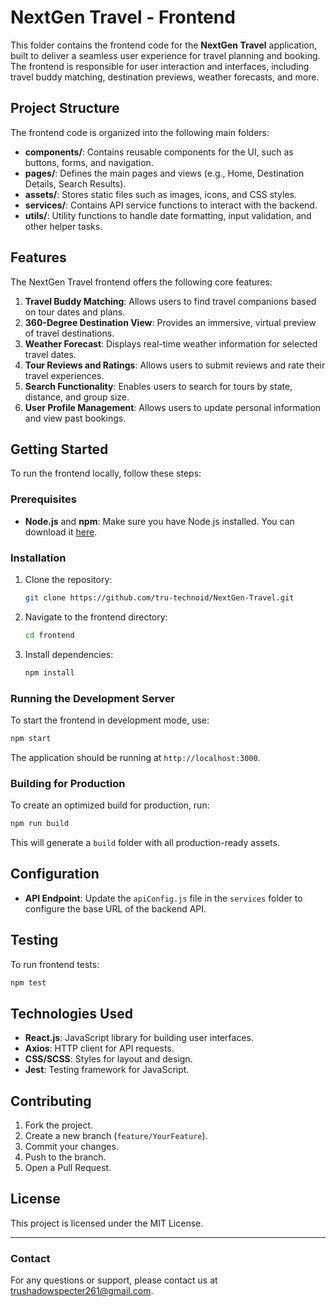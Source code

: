 # NextGen Travel - Frontend

This folder contains the frontend code for the **NextGen Travel** application, built to deliver a seamless user experience for travel planning and booking. The frontend is responsible for user interaction and interfaces, including travel buddy matching, destination previews, weather forecasts, and more.

## Project Structure

The frontend code is organized into the following main folders:

- **components/**: Contains reusable components for the UI, such as buttons, forms, and navigation.
- **pages/**: Defines the main pages and views (e.g., Home, Destination Details, Search Results).
- **assets/**: Stores static files such as images, icons, and CSS styles.
- **services/**: Contains API service functions to interact with the backend.
- **utils/**: Utility functions to handle date formatting, input validation, and other helper tasks.

## Features

The NextGen Travel frontend offers the following core features:

1. **Travel Buddy Matching**: Allows users to find travel companions based on tour dates and plans.
2. **360-Degree Destination View**: Provides an immersive, virtual preview of travel destinations.
3. **Weather Forecast**: Displays real-time weather information for selected travel dates.
4. **Tour Reviews and Ratings**: Allows users to submit reviews and rate their travel experiences.
5. **Search Functionality**: Enables users to search for tours by state, distance, and group size.
6. **User Profile Management**: Allows users to update personal information and view past bookings.

## Getting Started

To run the frontend locally, follow these steps:

### Prerequisites

- **Node.js** and **npm**: Make sure you have Node.js installed. You can download it [here](https://nodejs.org/).

### Installation

1. Clone the repository:
   ```bash
   git clone https://github.com/tru-technoid/NextGen-Travel.git
   ```
2. Navigate to the frontend directory:
   ```bash
   cd frontend
   ```
3. Install dependencies:
   ```bash
   npm install
   ```

### Running the Development Server

To start the frontend in development mode, use:
```bash
npm start
```
The application should be running at `http://localhost:3000`.

### Building for Production

To create an optimized build for production, run:
```bash
npm run build
```
This will generate a `build` folder with all production-ready assets.

## Configuration

- **API Endpoint**: Update the `apiConfig.js` file in the `services` folder to configure the base URL of the backend API.

## Testing

To run frontend tests:
```bash
npm test
```

## Technologies Used

- **React.js**: JavaScript library for building user interfaces.
- **Axios**: HTTP client for API requests.
- **CSS/SCSS**: Styles for layout and design.
- **Jest**: Testing framework for JavaScript.

## Contributing

1. Fork the project.
2. Create a new branch (`feature/YourFeature`).
3. Commit your changes.
4. Push to the branch.
5. Open a Pull Request.

## License

This project is licensed under the MIT License.

---

### Contact

For any questions or support, please contact us at [trushadowspecter261@gmail.com](mailto:trushadowspecter261@gmail.com).